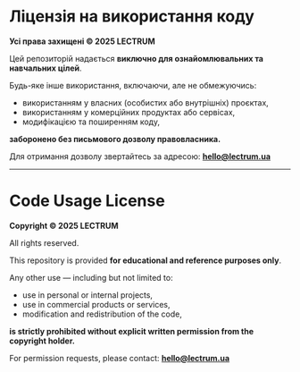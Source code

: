 # Ліцензія на використання коду

**Усі права захищені © 2025 LECTRUM**

Цей репозиторій надається **виключно для ознайомлювальних та навчальних цілей**.

Будь-яке інше використання, включаючи, але не обмежуючись:
- використанням у власних (особистих або внутрішніх) проєктах,
- використанням у комерційних продуктах або сервісах,
- модифікацією та поширенням коду,

**заборонено без письмового дозволу правовласника.**

Для отримання дозволу звертайтесь за адресою: **hello@lectrum.ua**

---

# Code Usage License

**Copyright © 2025 LECTRUM**

All rights reserved.

This repository is provided **for educational and reference purposes only**.

Any other use — including but not limited to:
- use in personal or internal projects,
- use in commercial products or services,
- modification and redistribution of the code,

**is strictly prohibited without explicit written permission from the copyright holder.**

For permission requests, please contact: **hello@lectrum.ua**